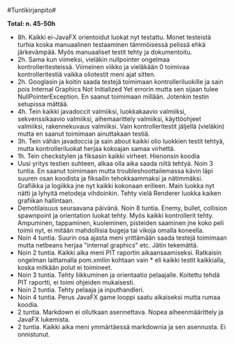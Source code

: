 #Tuntikirjanpito#

**Total: n. 45-50h**


- 8h. Kaikki ei-JavaFX orientoidut luokat nyt testattu. Monet testeistä turhia koska manuaalinen testaaminen tämmöisessä pelissä ehkä järkevämpää. Myös manuaaliset testit tehty ja dokumentoitu.
- 2h. Sama kun viimeksi, vieläkin nullpointer ongelmaa kontrolleritesteissä. Viimeinen viikko ja vieläkään
0 toimivaa kontrolleritestiä vaikka oliotestit meni ajat sitten.
- 2h. Googlasin ja koitin saada testejä toimimaan kontrolleriluokille ja sain pois Internal Graphics Not Initialized Yet errorin mutta sen sijaan tulee NullPointerException. En saanut toimimaan millään. Jotenkin 
testin setupissa mättää.
- 4h. Tein kaikki javadoccit valmiiksi, luokkakaavio valmiiksi, sekvenssikaavio valmiiksi, aihemaarittely valmiiksi,
käyttöohjeet valmiiksi, rakennekuvaus valmiiksi. Vain kontrolleritestit jäljellä (vieläkin) mutta en saanut toimimaan ainuttakaan testiä. 
- 3h. Tein vähän javadoccia ja sain about kaikki olio luokkien testit tehtyä, mutta kontrolleriluokat herjaa kokoajan samaa virhettä.
- 1h. Tein checkstylen ja fiksasin kaikki virheet. Hienonsin koodia
- Uusi yritys testien suhteen, alkaa olla aika saada niitä tehtyä. Noin 3 tuntia. En saanut toimimaan mutta troubleshoottailemassa kävin läpi suuren osan koodista ja fiksailin tehokkaammaksi ja nätimmäksi. Grafiikka ja logiikka jne nyt kaikki kokonaan erilleen. Main luokka nyt nätti ja lyhyitä metodeja vihdoinkin. Tehty vielä 
Renderer luokka kaiken grafiikan hallintaan.
- Demotilaisuus seuraavana päivänä. Noin 8 tuntia. Enemy, bullet, collision spawnpoint ja orientation luokat tehty.
Myös kaikki kontrollerit tehty. Ampuminen, tappaminen, kuoleminen, pisteiden saaminen jne koko peli toimii nyt, ei mitään mahdollisia bugeja tai vikoja omalla koneella.
- Noin 4 tuntia. Suurin osa ajasta meni yrittämään saada testejä toimimaan mutta netbeans herjaa "internal graphics" etc. Jätin tekemättä.
- Noin 2 tuntia. Kaikki aika meni PIT raportin aikaansaamiseksi. Ratkaisin ongelman laittamalla pom.xmliin kohtaan
<targetTests> vain * eli kaikki testit kaikkialla, koska mitkään polut ei toimineet.
- Noin 3 tuntia. Tehty liikkuminen ja orientaatio pelaajalle. Koitettu tehdä PIT raportti, ei toimi ohjeiden mukaisesti.
- Noin 2 tuntia. Tehty pelaaja ja inputhandleri.
- Noin 4 tuntia. Perus JavaFX game looppi saatu aikaiseksi mutta rumaa koodia.
- 2 tuntia. Markdown ei ollutkaan asennettava. Nopea aiheenmäärittely ja JavaFX lukemista.
- 2 tuntia. Kaikki aika meni ymmärtäessä markdownia ja sen asennusta. Ei onnistunut.
